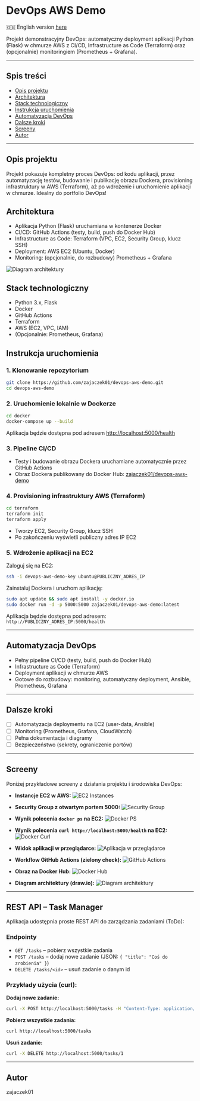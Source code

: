 # DevOps AWS Demo

🇬🇧 English version [here](README.md)

Projekt demonstracyjny DevOps: automatyczny deployment aplikacji Python (Flask) w chmurze AWS z CI/CD, Infrastructure as Code (Terraform) oraz (opcjonalnie) monitoringiem (Prometheus + Grafana).

---

## Spis treści
- [Opis projektu](#opis-projektu)
- [Architektura](#architektura)
- [Stack technologiczny](#stack-technologiczny)
- [Instrukcja uruchomienia](#instrukcja-uruchomienia)
- [Automatyzacja DevOps](#automatyzacja-devops)
- [Dalsze kroki](#dalsze-kroki)
- [Screeny](#screeny)
- [Autor](#autor)

---

## Opis projektu
Projekt pokazuje kompletny proces DevOps: od kodu aplikacji, przez automatyzację testów, budowanie i publikację obrazu Dockera, provisioning infrastruktury w AWS (Terraform), aż po wdrożenie i uruchomienie aplikacji w chmurze. Idealny do portfolio DevOps!

## Architektura
- Aplikacja Python (Flask) uruchamiana w kontenerze Docker
- CI/CD: GitHub Actions (testy, build, push do Docker Hub)
- Infrastructure as Code: Terraform (VPC, EC2, Security Group, klucz SSH)
- Deployment: AWS EC2 (Ubuntu, Docker)
- Monitoring: (opcjonalnie, do rozbudowy) Prometheus + Grafana

![Diagram architektury](diagrams/architecture.png)

## Stack technologiczny
- Python 3.x, Flask
- Docker
- GitHub Actions
- Terraform
- AWS (EC2, VPC, IAM)
- (Opcjonalnie: Prometheus, Grafana)

## Instrukcja uruchomienia

### 1. Klonowanie repozytorium
```sh
git clone https://github.com/zajaczek01/devops-aws-demo.git
cd devops-aws-demo
```

### 2. Uruchomienie lokalnie w Dockerze
```sh
cd docker
docker-compose up --build
```
Aplikacja będzie dostępna pod adresem [http://localhost:5000/health](http://localhost:5000/health)

### 3. Pipeline CI/CD
- Testy i budowanie obrazu Dockera uruchamiane automatycznie przez GitHub Actions
- Obraz Dockera publikowany do Docker Hub: [zajaczek01/devops-aws-demo](https://hub.docker.com/r/zajaczek01/devops-aws-demo)

### 4. Provisioning infrastruktury AWS (Terraform)
```sh
cd terraform
terraform init
terraform apply
```
- Tworzy EC2, Security Group, klucz SSH
- Po zakończeniu wyświetli publiczny adres IP EC2

### 5. Wdrożenie aplikacji na EC2
Zaloguj się na EC2:
```sh
ssh -i devops-aws-demo-key ubuntu@PUBLICZNY_ADRES_IP
```
Zainstaluj Dockera i uruchom aplikację:
```sh
sudo apt update && sudo apt install -y docker.io
sudo docker run -d -p 5000:5000 zajaczek01/devops-aws-demo:latest
```
Aplikacja będzie dostępna pod adresem: `http://PUBLICZNY_ADRES_IP:5000/health`

---

## Automatyzacja DevOps
- Pełny pipeline CI/CD (testy, build, push do Docker Hub)
- Infrastructure as Code (Terraform)
- Deployment aplikacji w chmurze AWS
- Gotowe do rozbudowy: monitoring, automatyczny deployment, Ansible, Prometheus, Grafana

---

## Dalsze kroki
- [ ] Automatyzacja deploymentu na EC2 (user-data, Ansible)
- [ ] Monitoring (Prometheus, Grafana, CloudWatch)
- [ ] Pełna dokumentacja i diagramy
- [ ] Bezpieczeństwo (sekrety, ograniczenie portów)

---

## Screeny

Poniżej przykładowe screeny z działania projektu i środowiska DevOps:

- **Instancje EC2 w AWS:**
  ![EC2 Instances](diagrams/aws_instances.png)

- **Security Group z otwartym portem 5000:**
  ![Security Group](diagrams/aws_security_groups.png)

- **Wynik polecenia `docker ps` na EC2:**
  ![Docker PS](diagrams/docker_ps.png)

- **Wynik polecenia `curl http://localhost:5000/health` na EC2:**
  ![Docker Curl](diagrams/docker_curl.png)

- **Widok aplikacji w przeglądarce:**
  ![Aplikacja w przeglądarce](diagrams/status_ok.png)

- **Workflow GitHub Actions (zielony check):**
  ![GitHub Actions](diagrams/github_actions.png)

- **Obraz na Docker Hub:**
  ![Docker Hub](diagrams/docker_image.png)

- **Diagram architektury (draw.io):**
  ![Diagram architektury](diagrams/architecture.png)

---

## REST API – Task Manager

Aplikacja udostępnia proste REST API do zarządzania zadaniami (ToDo):

### Endpointy
- `GET /tasks` – pobierz wszystkie zadania
- `POST /tasks` – dodaj nowe zadanie (JSON: `{ "title": "Coś do zrobienia" }`)
- `DELETE /tasks/<id>` – usuń zadanie o danym id

### Przykłady użycia (curl):

**Dodaj nowe zadanie:**
```sh
curl -X POST http://localhost:5000/tasks -H "Content-Type: application/json" -d '{"title": "Kupić mleko"}'
```

**Pobierz wszystkie zadania:**
```sh
curl http://localhost:5000/tasks
```

**Usuń zadanie:**
```sh
curl -X DELETE http://localhost:5000/tasks/1
```

---

## Autor
zajaczek01 